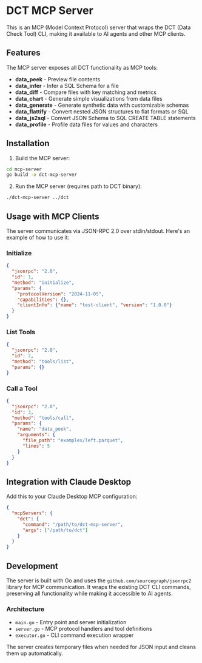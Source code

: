 # DCT MCP Server

This is an MCP (Model Context Protocol) server that wraps the DCT (Data Check
Tool) CLI, making it available to AI agents and other MCP clients.

## Features

The MCP server exposes all DCT functionality as MCP tools:

- **data_peek** - Preview file contents
- **data_infer** - Infer a SQL Schema for a file
- **data_diff** - Compare files with key matching and metrics  
- **data_chart** - Generate simple visualizations from data files
- **data_generate** - Generate synthetic data with customizable schemas
- **data_flattify** - Convert nested JSON structures to flat formats or SQL
- **data_js2sql** - Convert JSON Schema to SQL CREATE TABLE statements
- **data_profile** - Profile data files for values and characters

## Installation

1. Build the MCP server:

```bash
cd mcp-server
go build -o dct-mcp-server
```

2. Run the MCP server (requires path to DCT binary):

```bash
./dct-mcp-server ../dct
```

## Usage with MCP Clients

The server communicates via JSON-RPC 2.0 over stdin/stdout. Here's an example of how to use it:

### Initialize

```json
{
  "jsonrpc": "2.0",
  "id": 1,
  "method": "initialize",
  "params": {
    "protocolVersion": "2024-11-05",
    "capabilities": {},
    "clientInfo": {"name": "test-client", "version": "1.0.0"}
  }
}
```

### List Tools

```json
{
  "jsonrpc": "2.0",
  "id": 2,
  "method": "tools/list",
  "params": {}
}
```

### Call a Tool

```json
{
  "jsonrpc": "2.0",
  "id": 3,
  "method": "tools/call",
  "params": {
    "name": "data_peek",
    "arguments": {
      "file_path": "examples/left.parquet",
      "lines": 5
    }
  }
}
```

## Integration with Claude Desktop

Add this to your Claude Desktop MCP configuration:

```json
{
  "mcpServers": {
    "dct": {
      "command": "/path/to/dct-mcp-server",
      "args": ["/path/to/dct"]
    }
  }
}
```

## Development

The server is built with Go and uses the `github.com/sourcegraph/jsonrpc2`
library for MCP communication. It wraps the existing DCT CLI commands,
preserving all functionality while making it accessible to AI agents.

### Architecture

- `main.go` - Entry point and server initialization
- `server.go` - MCP protocol handlers and tool definitions
- `executor.go` - CLI command execution wrapper

The server creates temporary files when needed for JSON input and cleans them up automatically.

